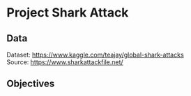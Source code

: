 # Project Shark Attack

## Data
Dataset: https://www.kaggle.com/teajay/global-shark-attacks <br />
Source: https://www.sharkattackfile.net/ <br />

## Objectives

